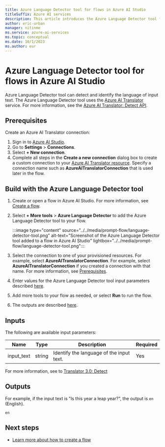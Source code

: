 ```yaml
---
title: Azure Language Detector tool for flows in Azure AI Studio
titleSuffix: Azure AI services
description: This article introduces the Azure Language Detector tool for flows in Azure AI Studio.
author: eric-urban
manager: nitinme
ms.service: azure-ai-services
ms.topic: conceptual
ms.date: 10/1/2023
ms.author: eur
---
```


# Azure Language Detector tool for flows in Azure AI Studio

Azure Language Detector tool can detect and identify the language of input text. The Azure Language Detector tool uses the [Azure AI Translator](/azure/ai-services/translator/) service. For more information, see the [Azure AI Translator: Detect API](../../../translator/reference/v3-0-detect.md).

## Prerequisites

Create an Azure AI Translator connection:
1. Sign in to [Azure AI Studio](https://studio.azureml.net/).
1. Go to **Settings** > **Connections**.
1. Select **+ New connection**.
1. Complete all steps in the **Create a new connection** dialog box to create a custom connection to your [Azure AI Translator resource](../../../translator/create-translator-resource.md). Specify a connection name such as  **AzureAITranslatorConnection** that is used later in the flow.

## Build with the Azure Language Detector tool

1. Create or open a flow in Azure AI Studio. For more information, see [Create a flow](../flow-build.md).
1. Select **+ More tools** > **Azure Language Detector** to add the Azure Language Detector tool to your flow.

    :::image type="content" source="../../media/prompt-flow/language-detector-tool.png" alt-text="Screenshot of the Azure Language Detector tool added to a flow in Azure AI Studio" lightbox="../../media/prompt-flow/language-detector-tool.png":::

1. Select the connection to one of your provisioned resources. For example, select **AzureAITranslatorConnection**. For example, select **AzureAITranslatorConnection** if you created a connection with that name. For more information, see [Prerequisites](#prerequisites).
1. Enter values for the Azure Language Detector tool input parameters described [here](#inputs).
1. Add more tools to your flow as needed, or select **Run** to run the flow.
1. The outputs are described [here](#outputs).

## Inputs

The following are available input parameters:

| Name | Type | Description | Required |
| ---- | ---- | ----------- | -------- |
| input_text | string | Identify the language of the input text. | Yes |

For more information, see to [Translator 3.0: Detect](../../../translator/reference/v3-0-detect.md)


## Outputs

For example, if the input text is "Is this year a leap year?", the output is `en` (English).

```
en
```

## Next steps

- [Learn more about how to create a flow](../flow-build.md)
